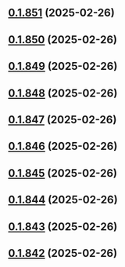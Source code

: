 ## [0.1.851](https://github.com/binary-braids/terraform-oracle/compare/v0.1.850...v0.1.851) (2025-02-26)



## [0.1.850](https://github.com/binary-braids/terraform-oracle/compare/v0.1.849...v0.1.850) (2025-02-26)



## [0.1.849](https://github.com/binary-braids/terraform-oracle/compare/v0.1.848...v0.1.849) (2025-02-26)



## [0.1.848](https://github.com/binary-braids/terraform-oracle/compare/v0.1.847...v0.1.848) (2025-02-26)



## [0.1.847](https://github.com/binary-braids/terraform-oracle/compare/v0.1.846...v0.1.847) (2025-02-26)



## [0.1.846](https://github.com/binary-braids/terraform-oracle/compare/v0.1.845...v0.1.846) (2025-02-26)



## [0.1.845](https://github.com/binary-braids/terraform-oracle/compare/v0.1.844...v0.1.845) (2025-02-26)



## [0.1.844](https://github.com/binary-braids/terraform-oracle/compare/v0.1.843...v0.1.844) (2025-02-26)



## [0.1.843](https://github.com/binary-braids/terraform-oracle/compare/v0.1.842...v0.1.843) (2025-02-26)



## [0.1.842](https://github.com/binary-braids/terraform-oracle/compare/v0.1.841...v0.1.842) (2025-02-26)




